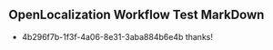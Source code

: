 ## OpenLocalization Workflow Test MarkDown
* 4b296f7b-1f3f-4a06-8e31-3aba884b6e4b 
thanks!<!--HONumber=Mar16_HO2-->
